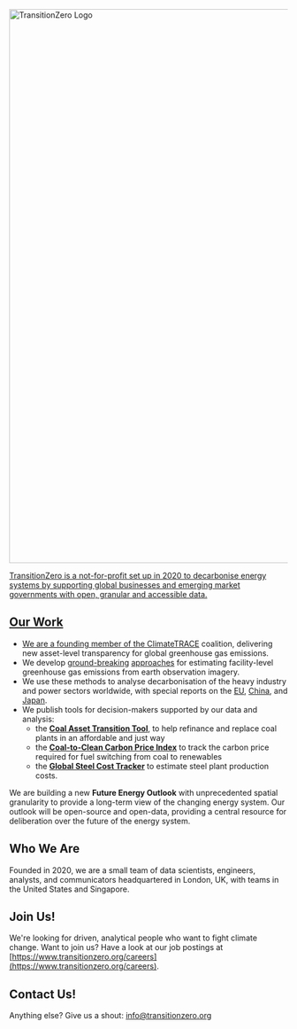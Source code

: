 <picture>
  <source media="(prefers-color-scheme: dark)" srcset="https://github.com/transitionzero/.github/raw/main/profile/img/logo-dark.png">
  <img alt="TransitionZero Logo" width="1000px" src="https://github.com/transitionzero/.github/raw/main/profile/img/logo-light.png">
  <a href="https://www.transitionzero.org/">
</picture>

TransitionZero is a not-for-profit set up in 2020 to decarbonise energy systems by supporting global businesses and emerging market governments with open, granular and accessible data.

## Our Work

- We are a founding member of the [ClimateTRACE](https://www.climatetrace.org/) coalition, delivering new asset-level transparency for global greenhouse gas emissions.
- We develop [ground-breaking](https://carbontracker.org/reports/nowhere-to-hide/) [approaches](https://www.climatechange.ai/papers/neurips2020/11) for estimating facility-level greenhouse gas emissions from earth observation imagery.
- We use these methods to analyse decarbonisation of the heavy industry and power sectors worldwide, with special reports on the [EU](https://www.transitionzero.org/reports/ripe-for-closure), [China](https://www.transitionzero.org/reports/turning-the-supertanker), and [Japan](https://www.transitionzero.org/reports/advanced-coal-in-japan).
- We publish tools for decision-makers supported by our data and analysis:
  - the [**Coal Asset Transition Tool**](https://www.transitionzero.org/coal-asset-transition-tool), to help refinance and replace coal plants in an affordable and just way
  - the [**Coal-to-Clean Carbon Price Index**](https://www.transitionzero.org/coal-to-clean-carbon-price-index) to track the carbon price required for fuel switching from coal to renewables
  - the [**Global Steel Cost Tracker**](https://www.transitionzero.org/global-steel-cost-tracker) to estimate steel plant production costs.

We are building a new **Future Energy Outlook** with unprecedented spatial granularity to provide a long-term view of the changing energy system. Our outlook will be open-source and open-data, providing a central resource for deliberation over the future of the energy system.


## Who We Are

Founded in 2020, we are a small team of data scientists, engineers, analysts, and communicators headquartered in London, UK, with teams in the United States and Singapore.


## Join Us!

We're looking for driven, analytical people who want to fight climate change. 
Want to join us?
Have a look at our job postings at [https://www.transitionzero.org/careers](https://www.transitionzero.org/careers).


## Contact Us!

Anything else? Give us a shout: [info@transitionzero.org](mailto:info@transitionzero.org)
